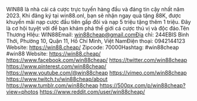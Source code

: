 WIN88 là nhà cái cá cược trực tuyến hàng đầu và đáng tin cậy nhất năm 2023. Khi đăng ký tại win88.onl, bạn sẽ nhận ngay quà tặng 88K, được khuyến mãi nạp cược đầu tiên gấp đôi và nạp 5 triệu tặng thêm 1 triệu. Đây là cơ hội tuyệt vời để bạn khám phá thế giới cá cược thú vị và độc đáo.Tên Thương HIệu: WIN88Email: win88cheap@gmail.comĐịa chỉ: 244EBIS Bình Thới, Phường 10, Quận 11, Hồ Chí Minh, Việt NamĐiện thoại: 0942144123
Website:
https://win88.cheap/
Zipcode: 70000Hashtag: #win88cheap #win88
Website:
https://win88.cheap/
https://www.facebook.com/win88cheap/
https://twitter.com/win88cheap
https://www.pinterest.com/win88cheap/
https://www.youtube.com/@win88cheap
https://vimeo.com/win88cheap
https://www.twitch.tv/win88cheap/about
https://www.tumblr.com/win88cheap
https://500px.com/p/win88cheap?view=photos
https://www.reddit.com/user/win88cheap/